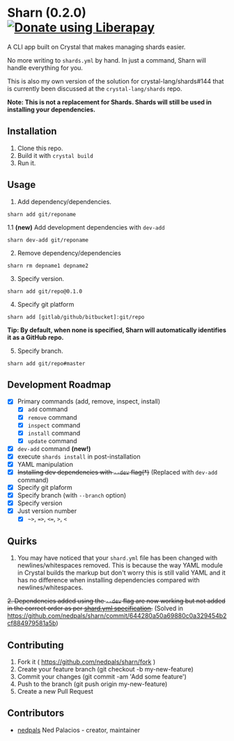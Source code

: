 # Sharn (0.2.0) [![Donate using Liberapay](https://liberapay.com/assets/widgets/donate.svg)](https://liberapay.com/ned/donate)
A CLI app built on Crystal that makes managing shards easier.

No more writing to `shards.yml` by hand. In just a command, Sharn will handle everything for you.

This is also my own version of the solution for crystal-lang/shards#144 that is currently been discussed at the `crystal-lang/shards` repo.

**Note: This is not a replacement for Shards. Shards will still be used in installing your dependencies.**

## Installation

1. Clone this repo.
2. Build it with `crystal build`
3. Run it.

## Usage
1.  Add dependency/dependencies.
```shell
sharn add git/reponame
```
1.1 **(new)** Add development dependencies with `dev-add`
```shell
sharn dev-add git/reponame
```
2. Remove dependency/dependencies
```shell
sharn rm depname1 depname2
```
3. Specify version.
```shell
sharn add git/repo@0.1.0
```
4. Specify git platform
```shell
sharn add [gitlab/github/bitbucket]:git/repo
```

**Tip: By default, when none is specified, Sharn will automatically identifies it as a GitHub repo.**

5. Specify branch.
```shell
sharn add git/repo#master
```

## Development Roadmap

- [x] Primary commands (add, remove, inspect, install)
  - [x] `add` command
  - [x] `remove` command
  - [x] `inspect` command
  - [x] `install` command
  - [x] `update` command
- [x] `dev-add` command **(new!)**
- [x] execute `shards install` in post-installation
- [x] YAML manipulation 
- [x] ~~Installing dev dependencies with `--dev` flag(*)~~ (Replaced with `dev-add` command)
- [x] Specify git plaform
- [x] Specify branch (with `--branch` option)
- [x] Specify version
- [x] Just version number
  - [x] `~>`, `=>`, `<=`, `>`, `<`
  
## Quirks
1. You may have noticed that your `shard.yml` file has been changed with newlines/whitespaces removed. This is because the way YAML module in Crystal builds the markup but don't worry this is still valid YAML and it has no difference when installing dependencies compared with newlines/whitespaces.

~~2. Dependencies added using the `--dev` flag are now working but not added in the correct order as per [shard.yml specification](https://github.com/crystal-lang/shards/blob/master/SPEC.md).~~ (Solved in https://github.com/nedpals/sharn/commit/644280a50a69880c0a329454b2cf884979581a5b)

## Contributing

1. Fork it ( https://github.com/nedpals/sharn/fork )
2. Create your feature branch (git checkout -b my-new-feature)
3. Commit your changes (git commit -am 'Add some feature')
4. Push to the branch (git push origin my-new-feature)
5. Create a new Pull Request

## Contributors

- [nedpals](https://github.com/nedpals) Ned Palacios - creator, maintainer
